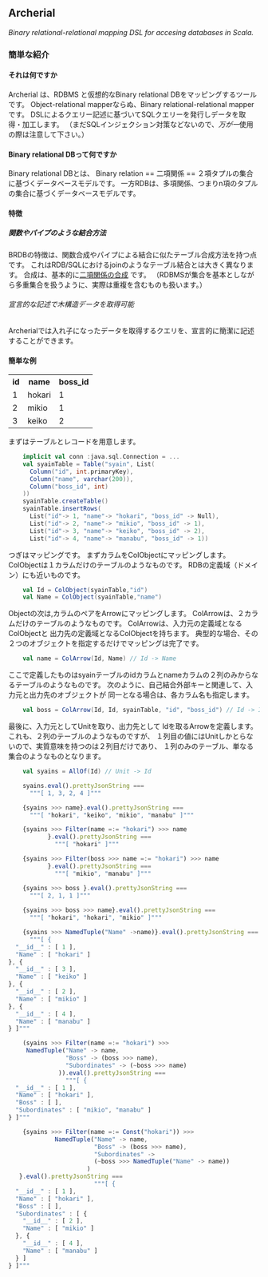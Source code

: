 Archerial
---------
*Binary relational-relational mapping DSL for accesing databases in Scala.*

### 簡単な紹介
#### それは何ですか

Archerial は、RDBMS と仮想的なBinary relational DBをマッピングするツールです。
Object-relational mapperならぬ、Binary relational-relational mapperです。
DSLによるクエリー記述に基づいてSQLクエリーを発行しデータを取得・加工します。
（まだSQLインジェクション対策などないので、*万が一*使用の際は注意して下さい。）

#### Binary relational DBって何ですか
Binary relational DBとは、
Binary relation == 二項関係 == ２項タプルの集合
に基づくデータベースモデルです。
一方RDBは、多項関係、つまりn項のタプルの集合に基づくデータベースモデルです。

#### 特徴
##### 関数やパイプのような結合方法
BRDBの特徴は、関数合成やパイプによる結合に似たテーブル合成方法を持つ点です。
これはRDB/SQLにおけるjoinのようなテーブル結合とは大きく異なります。
合成は、基本的に[二項関係の合成](http://ja.wikipedia.org/wiki/%E9%96%A2%E4%BF%82%E3%81%AE%E5%90%88%E6%88%90) です。
（RDBMSが集合を基本としながら多重集合を扱うように、実際は重複を含むものも扱います。）
###### 宣言的な記述で木構造データを取得可能
Archerialでは入れ子になったデータを取得するクエリを、宣言的に簡潔に記述することができます。

#### 簡単な例

<table>
  <tr><th>id </th><th>name </th><th>boss_id </th></tr>
  <tr><td>1 </td><td>hokari </td><td>1 </td></tr>
  <tr><td>2 </td><td>mikio </td><td>1 </td></tr>
  <tr><td>3 </td><td>keiko </td><td>2 </td></tr>
</table>

まずはテーブルとレコードを用意します。

```scala
    implicit val conn :java.sql.Connection = ...
    val syainTable = Table("syain", List(
      Column("id", int.primaryKey),
      Column("name", varchar(200)),
      Column("boss_id", int)
    ))
    syainTable.createTable()
    syainTable.insertRows(
      List("id"-> 1, "name"-> "hokari", "boss_id" -> Null),
      List("id"-> 2, "name"-> "mikio", "boss_id" -> 1),
      List("id"-> 3, "name"-> "keiko", "boss_id" -> 2),
      List("id"-> 4, "name"-> "manabu", "boss_id" -> 1))
```

つぎはマッピングです。
まずカラムをColObjectにマッピングします。
ColObjectは１カラムだけのテーブルのようなものです。
RDBの定義域（ドメイン）にも近いものです。

```scala
    val Id = ColObject(syainTable,"id")
    val Name = ColObject(syainTable,"name")
```

Objectの次は,カラムのペアをArrowにマッピングします。
ColArrowは、２カラムだけのテーブルのようなものです。
ColArrowは、入力元の定義域となるColObjectと
出力先の定義域となるColObjectを持ちます。
典型的な場合、その２つのオブジェクトを指定するだけでマッピングは完了です。

```scala
    val name = ColArrow(Id, Name) // Id -> Name
```

ここで定義したものはsyainテーブルのidカラムとnameカラムの２列のみからなるテーブルのようなものです。
次のように、自己結合外部キーと関連して、入力元と出力先のオブジェクトが
同一となる場合は、各カラム名も指定します。

```scala
    val boss = ColArrow(Id, Id, syainTable, "id", "boss_id") // Id -> Id
```
最後に、入力元としてUnitを取り、出力先として
Idを取るArrowを定義します。これも、２列のテーブルのようなものですが、
１列目の値にはUnitしかとらないので、実質意味を持つのは２列目だけであり、
１列のみのテーブル、単なる集合のようなものとなります。

```scala
    val syains = AllOf(Id) // Unit -> Id
```

```javascript
    syains.eval().prettyJsonString ===
      """[ 1, 3, 2, 4 ]"""

    {syains >>> name}.eval().prettyJsonString ===
      """[ "hokari", "keiko", "mikio", "manabu" ]"""

    {syains >>> Filter(name =:= "hokari") >>> name
           }.eval().prettyJsonString ===
             """[ "hokari" ]"""

    {syains >>> Filter(boss >>> name =:= "hokari") >>> name
           }.eval().prettyJsonString ===
             """[ "mikio", "manabu" ]"""

    {syains >>> boss }.eval().prettyJsonString ===
      """[ 2, 1, 1 ]"""
    
    {syains >>> boss >>> name}.eval().prettyJsonString ===
      """[ "hokari", "hokari", "mikio" ]"""

    {syains >>> NamedTuple("Name" ->name)}.eval().prettyJsonString ===
      """[ {
  "__id__" : [ 1 ],
  "Name" : [ "hokari" ]
}, {
  "__id__" : [ 3 ],
  "Name" : [ "keiko" ]
}, {
  "__id__" : [ 2 ],
  "Name" : [ "mikio" ]
}, {
  "__id__" : [ 4 ],
  "Name" : [ "manabu" ]
} ]"""

    (syains >>> Filter(name =:= "hokari") >>>
     NamedTuple("Name" -> name,
                "Boss" -> (boss >>> name),
                "Subordinates" -> (~boss >>> name)
              )).eval().prettyJsonString ===
                """[ {
  "__id__" : [ 1 ],
  "Name" : [ "hokari" ],
  "Boss" : [ ],
  "Subordinates" : [ "mikio", "manabu" ]
} ]"""

    {syains >>> Filter(name =:= Const("hokari")) >>>
             NamedTuple("Name" -> name,
                        "Boss" -> (boss >>> name),
                        "Subordinates" -> 
                        (~boss >>> NamedTuple("Name" -> name))
                      )
   }.eval().prettyJsonString ===
                        """[ {
  "__id__" : [ 1 ],
  "Name" : [ "hokari" ],
  "Boss" : [ ],
  "Subordinates" : [ {
    "__id__" : [ 2 ],
    "Name" : [ "mikio" ]
  }, {
    "__id__" : [ 4 ],
    "Name" : [ "manabu" ]
  } ]
} ]"""

```
